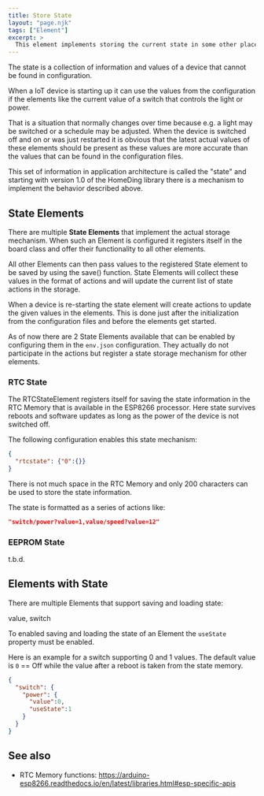 ```yaml
---
title: Store State
layout: "page.njk"
tags: ["Element"]
excerpt: >
  This element implements storing the current state in some other places as volatile variables.
---
```


The state is a collection of information and values of a device that cannot be found in configuration.

When a IoT device is starting up it can use the values from the configuration if the elements
like the current value of a switch that controls the light or power.

That is a situation that normally changes over time because e.g. a light may be switched or a
schedule may be adjusted.
When the device is switched off and on or was just restarted it is obvious that the latest
actual values of these elements should be present as these values are more accurate than the values
that can be found in the configuration files.

This set of information in application architecture is called the "state"
and starting with version 1.0 of the HomeDing library there is a mechanism
to implement the behavior described above.


## State Elements

There are multiple **State Elements** that implement the actual storage mechanism.
When such an Element is configured it registers
itself in the board class and offer their functionality to all other elements.

All other Elements can then pass values to the registered State element to be saved by using the save() function. State Elements will collect these values in the format of actions and will update the current list of state actions in the storage.

When a device is re-starting the state element will create actions to update the given values in the elements.
This is done just after the initialization from the configuration files and before the elements get started. 

As of now there are 2 State Elements available that can be enabled by configuring them in the `env.json` configuration.
They actually do not participate in the actions but register a state storage mechanism for other elements.

### RTC State

The RTCStateElement registers itself for saving the state information in the RTC Memory that is available in the ESP8266 processor. Here state survives reboots and software updates as long as the power of the device is not switched off.

The following configuration enables this state mechanism:

``` json
{
  "rtcstate": {"0":{}}
}
```

There is not much space in the RTC Memory and only 200 characters can be used to store the state information.

The state is formatted as a series of actions like:

``` json
"switch/power?value=1,value/speed?value=12"
```

### EEPROM State

t.b.d.


## Elements with State

There are multiple Elements that support saving and loading state:

value, switch


To enabled saving and loading the state of an Element the `useState` property must be enabled.

Here is an example for a switch supporting 0 and 1 values. The default value is `0` == Off while the value after a reboot is taken from the state memory.

``` json
{
  "switch": {
    "power": {
      "value":0,
      "useState":1
    }
  }
}
```

<!-- 
[](https://www.dweet.io/play/)


https://www.balena.io/

https://temboo.com/
https://temboo.com/arduino
https://temboo.com/arduino/others/update-google-spreadsheet


https://alternativeto.net/software/dweet-io/?license=free -->


## See also

* RTC Memory functions: <https://arduino-esp8266.readthedocs.io/en/latest/libraries.html#esp-specific-apis>

